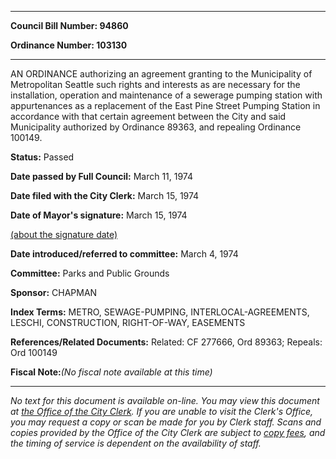 

********

**Council Bill Number: 94860**
   
**Ordinance Number: 103130**
********

 AN ORDINANCE authorizing an agreement granting to the Municipality of Metropolitan Seattle such rights and interests as are necessary for the installation, operation and maintenance of a sewerage pumping station with appurtenances as a replacement of the East Pine Street Pumping Station in accordance with that certain agreement between the City and said Municipality authorized by Ordinance 89363, and repealing Ordinance 100149.

**Status:** Passed
   
**Date passed by Full Council:** March 11, 1974
   
**Date filed with the City Clerk:** March 15, 1974
   
**Date of Mayor's signature:** March 15, 1974
   
[(about the signature date)](/~public/approvaldate.htm)
   
   
   
**Date introduced/referred to committee:** March 4, 1974
   
**Committee:** Parks and Public Grounds
   
**Sponsor:** CHAPMAN
   
   
**Index Terms:** METRO, SEWAGE-PUMPING, INTERLOCAL-AGREEMENTS, LESCHI, CONSTRUCTION, RIGHT-OF-WAY, EASEMENTS

**References/Related Documents:** Related: CF 277666, Ord 89363; Repeals: Ord 100149

**Fiscal Note:**_(No fiscal note available at this time)_
********

_No text for this document is available on-line. You may view this document at [the Office of the City Clerk](http://www.seattle.gov/leg/clerk/contactUs.htm). If you are unable to visit the Clerk's Office, you may request a copy or scan be made for you by Clerk staff. Scans and copies provided by the Office of the City Clerk are subject to [copy fees](http://clerk.seattle.gov/~public/clerkfees.htm), and the timing of service is dependent on the availability of staff._

